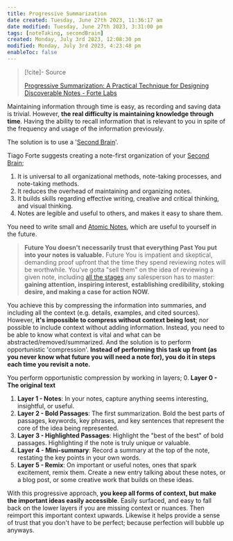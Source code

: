 ```yaml
---
title: Progressive Summarization
date created: Tuesday, June 27th 2023, 11:36:17 am
date modified: Tuesday, June 27th 2023, 3:31:00 pm
tags: [noteTaking, secondBrain]
created: Monday, July 3rd 2023, 12:08:30 pm
modified: Monday, July 3rd 2023, 4:23:48 pm
enableToc: false
---
```


> [!cite]- Source
> 
> [Progressive Summarization: A Practical Technique for Designing Discoverable Notes - Forte Labs](https://fortelabs.com/blog/progressive-summarization-a-practical-technique-for-designing-discoverable-notes/)

Maintaining information through time is easy, as recording and saving data is trivial. However, **the real difficulty is maintaining knowledge through time**. Having the ability to recall information that is relevant to you in spite of the frequency and usage of the information previously.

The solution is to use a '[Second Brain](Second%20Brain.md)'.

Tiago Forte suggests creating a note-first organization of your [Second Brain](Second%20Brain.md);

1. It is universal to all organizational methods, note-taking processes, and note-taking methods.
2. It reduces the overhead of maintaining and organizing notes.
3. It builds skills regarding effective writing, creative and critical thinking, and visual thinking.
4. Notes are legible and useful to others, and makes it easy to share them.

You need to write small and [Atomic Notes](Atomic%20Notes.md), which are useful to yourself in the future.

> **Future You doesn't necessarily trust that everything Past You put into your notes is valuable.** Future You is impatient and skeptical, demanding proof upfront that the time they spend reviewing notes will be worthwhile. You've gotta "sell them" on the idea of reviewing a given note, including [all the stages](https://www.thebalance.com/get-to-know-and-use-aida-39273) any salesperson has to master: **gaining attention, inspiring interest, establishing credibility, stoking desire, and making a case for action NOW.**

You achieve this by compressing the information into summaries, and including all the context (e.g. details, examples, and cited sources). However, **it's impossible to compress without context being lost**; nor possible to include context without adding information. Instead, you need to be able to know what context is vital and what can be abstracted/removed/summarized. And the solution is to perform opportunistic 'compression'. **Instead of performing this task up front (as you never know what future you will need a note for), you do it in steps each time you revisit a note.**

You perform opportunistic compression by working in layers;
0. **Layer 0 - The original text**
1. **Layer 1 - Notes**: In your notes, capture anything seems interesting, insightful, or useful.
2. **Layer 2 - Bold Passages**: The first summarization. Bold the best parts of passages, keywords, key phrases, and key sentences that represent the core of the idea being represented.
3. **Layer 3 - Highlighted Passages**: Highlight the "best of the best" of bold passages. Highlighting if the note is truly unique or valuable.
4. **Layer 4 - Mini-summary**: Record a summary at the top of the note, restating the key points in your own words.
5. **Layer 5 - Remix**: On important or useful notes, ones that spark excitement, remix them. Create a new entry talking about these notes, or a blog post, or some creative work that builds on these ideas.

With this progressive approach, **you keep all forms of context, but make the important ideas easily accessible**. Easily surfaced, and easy to fall back on the lower layers if you are missing context or nuances. Then reimport this important context upwards. Likewise it helps provide a sense of trust that you don't have to be perfect; because perfection will bubble up anyways.
